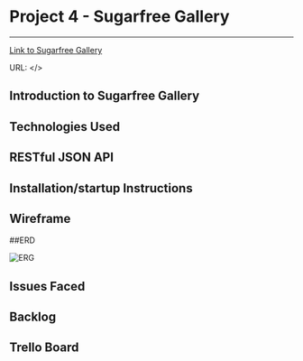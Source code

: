 # Project 4 - Sugarfree Gallery
---
[Link to Sugarfree Gallery]()

URL: </>

## Introduction to Sugarfree Gallery


## Technologies Used

## RESTful JSON API

## Installation/startup Instructions

## Wireframe

##ERD

![ERG](https://i.imgur.com/NJd46jn.png?1
"ERG")

## Issues Faced

## Backlog

## Trello Board

